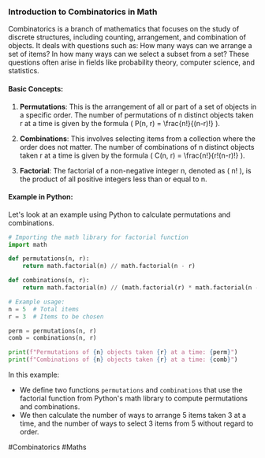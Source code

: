 ### Introduction to Combinatorics in Math

Combinatorics is a branch of mathematics that focuses on the study of discrete structures, including counting, arrangement, and combination of objects. It deals with questions such as: How many ways can we arrange a set of items? In how many ways can we select a subset from a set? These questions often arise in fields like probability theory, computer science, and statistics.

#### Basic Concepts:

1. **Permutations**: This is the arrangement of all or part of a set of objects in a specific order. The number of permutations of n distinct objects taken r at a time is given by the formula \( P(n, r) = \frac{n!}{(n-r)!} \).

2. **Combinations**: This involves selecting items from a collection where the order does not matter. The number of combinations of n distinct objects taken r at a time is given by the formula \( C(n, r) = \frac{n!}{r!(n-r)!} \).

3. **Factorial**: The factorial of a non-negative integer n, denoted as \( n! \), is the product of all positive integers less than or equal to n.

#### Example in Python:

Let's look at an example using Python to calculate permutations and combinations.

```python
# Importing the math library for factorial function
import math

def permutations(n, r):
    return math.factorial(n) // math.factorial(n - r)

def combinations(n, r):
    return math.factorial(n) // (math.factorial(r) * math.factorial(n - r))

# Example usage:
n = 5  # Total items
r = 3  # Items to be chosen

perm = permutations(n, r)
comb = combinations(n, r)

print(f"Permutations of {n} objects taken {r} at a time: {perm}")
print(f"Combinations of {n} objects taken {r} at a time: {comb}")
```

In this example:
- We define two functions `permutations` and `combinations` that use the factorial function from Python's math library to compute permutations and combinations.
- We then calculate the number of ways to arrange 5 items taken 3 at a time, and the number of ways to select 3 items from 5 without regard to order.

#Combinatorics #Maths